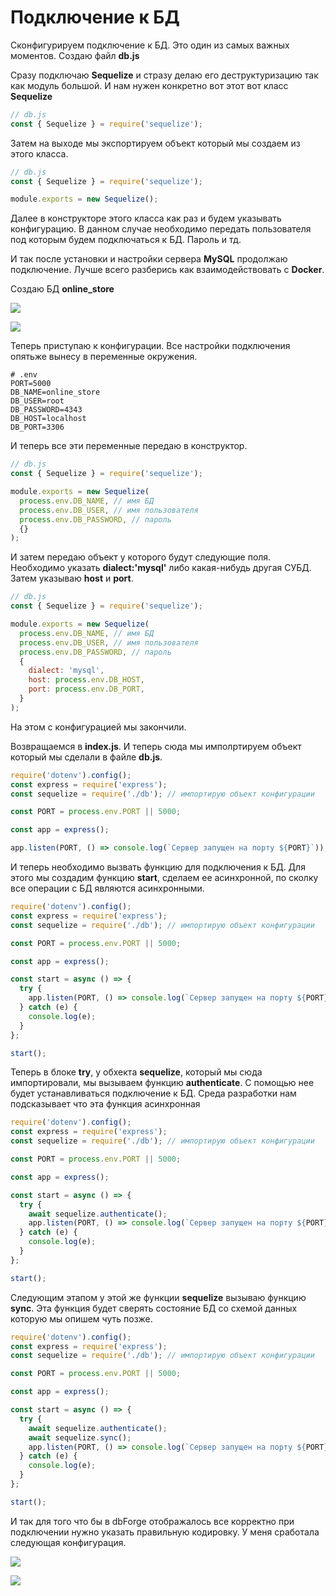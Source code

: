 # Подключение к БД

Сконфигурируем подключение к БД. Это один из самых важных моментов. Создаю файл **db.js**

Сразу подключаю **Sequelize** и стразу делаю его деструктуризацию так как модуль большой. И нам нужен конкретно вот этот вот класс **Sequelize**

```js
// db.js
const { Sequelize } = require('sequelize');
```

Затем на выходе мы экспортируем объект который мы создаем из этого класса.

```js
// db.js
const { Sequelize } = require('sequelize');

module.exports = new Sequelize();
```

Далее в конструкторе этого класса как раз и будем указывать конфигурацию. В данном случае необходимо передать пользователя под которым будем подключаться к БД. Пароль и тд.

И так после установки и настройки сервера **MySQL** продолжаю подключение. Лучше всего разберись как взаимодействовать с **Docker**.

Создаю БД **online_store**

![](img/001.jpg)

![](img/002.jpg)

Теперь приступаю к конфигурации. Все настройки подключения опятьже вынесу в переменные окружения.

```env
# .env
PORT=5000
DB_NAME=online_store
DB_USER=root
DB_PASSWORD=4343
DB_HOST=localhost
DB_PORT=3306
```

И теперь все эти переменные передаю в конструктор.

```js
// db.js
const { Sequelize } = require('sequelize');

module.exports = new Sequelize(
  process.env.DB_NAME, // имя БД
  process.env.DB_USER, // имя пользователя
  process.env.DB_PASSWORD, // пароль
  {}
);
```

И затем передаю объект у которого будут следующие поля. Необходимо указать **dialect:'mysql'** либо какая-нибудь другая СУБД. Затем указываю **host** и **port**.

```js
// db.js
const { Sequelize } = require('sequelize');

module.exports = new Sequelize(
  process.env.DB_NAME, // имя БД
  process.env.DB_USER, // имя пользователя
  process.env.DB_PASSWORD, // пароль
  {
    dialect: 'mysql',
    host: process.env.DB_HOST,
    port: process.env.DB_PORT,
  }
);
```

На этом с конфигурацией мы закончили.

Возвращаемся в **index.js**. И теперь сюда мы имполртируем объект который мы сделали в файле **db.js**.

```js
require('dotenv').config();
const express = require('express');
const sequelize = require('./db'); // импортирую объект конфигурации

const PORT = process.env.PORT || 5000;

const app = express();

app.listen(PORT, () => console.log(`Сервер запущен на порту ${PORT}`));
```

И теперь необходимо вызвать функцию для подключения к БД. Для этого мы создадим функцию **start**, сделаем ее асинхронной, по сколку все операции с БД являются асинхронными.

```js
require('dotenv').config();
const express = require('express');
const sequelize = require('./db'); // импортирую объект конфигурации

const PORT = process.env.PORT || 5000;

const app = express();

const start = async () => {
  try {
    app.listen(PORT, () => console.log(`Сервер запущен на порту ${PORT}`));
  } catch (e) {
    console.log(e);
  }
};

start();
```

Теперь в блоке **try**, у обхекта **sequelize**, который мы сюда импортировали, мы вызываем функцию **authenticate**. С помощью нее будет устанавливаться подключение к БД. Среда разработки нам подсказывает что эта функция асинхронная

```js
require('dotenv').config();
const express = require('express');
const sequelize = require('./db'); // импортирую объект конфигурации

const PORT = process.env.PORT || 5000;

const app = express();

const start = async () => {
  try {
    await sequelize.authenticate();
    app.listen(PORT, () => console.log(`Сервер запущен на порту ${PORT}`));
  } catch (e) {
    console.log(e);
  }
};

start();
```

Следующим этапом у этой же функции **sequelize** вызываю функцию **sync**. Эта функция будет сверять состояние БД со схемой данных которую мы опишем чуть позже.

```js
require('dotenv').config();
const express = require('express');
const sequelize = require('./db'); // импортирую объект конфигурации

const PORT = process.env.PORT || 5000;

const app = express();

const start = async () => {
  try {
    await sequelize.authenticate();
    await sequelize.sync();
    app.listen(PORT, () => console.log(`Сервер запущен на порту ${PORT}`));
  } catch (e) {
    console.log(e);
  }
};

start();
```

И так для того что бы в dbForge отображалось все корректно при подключении нужно указать правильную кодировку. У меня сработала следующая конфигурация.

![](img/004.jpg)

![](img/005.jpg)
